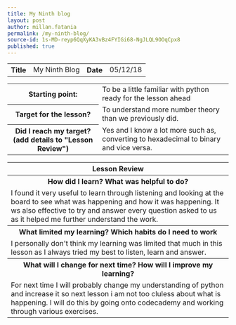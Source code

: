```yaml
---
title: My Ninth blog
layout: post
author: millan.fatania
permalink: /my-ninth-blog/
source-id: 1s-MD-reyp6QqXyKA3vBz4FYIGi68-NgJLQL9OOqCpx8
published: true
---
```

<table>
  <tr>
    <th>Title</th>
    <td>My Ninth Blog</td>
    <th>Date</th>
    <td>05/12/18</td>
  </tr>
</table>


<table>
  <tr>
    <th>Starting point:</th>
    <td>To be a little familiar with python ready for the lesson ahead</td>
  </tr>
  <tr>
    <th>Target for the lesson?</th>
    <td>To understand more number theory than we previously did.</td>
  </tr>
  <tr>
    <th>Did I reach my target? 
(add details to "Lesson Review")</th>
    <td>Yes and I know a lot more such as, converting to hexadecimal to binary and vice versa.</td>
  </tr>
</table>


<table>
  <tr>
    <th>Lesson Review</th>
  </tr>
  <tr>
    <th>How did I learn? What was helpful to do?</th>
  </tr>
  <tr>
    <td>I found it very useful to learn through listening and looking at the board to see what was happening and how it was happening. It ws also effective to try and answer every question asked to us as it helped me further understand the work.</td>
  </tr>
  <tr>
    <th>What limited my learning? Which habits do I need to work </th>
  </tr>
  <tr>
    <td>I personally don't think my learning was limited that much in this lesson as I always tried my best to listen, learn and answer.</td>
  </tr>
  <tr>
    <th>What will I change for next time? How will I improve my learning?</th>
  </tr>
  <tr>
    <td>For next time I will probably change my understanding of python and increase it so next lesson i am not too cluless about what is happening. I will do this by going onto codecademy and working through various exercises. </td>
  </tr>
</table>


